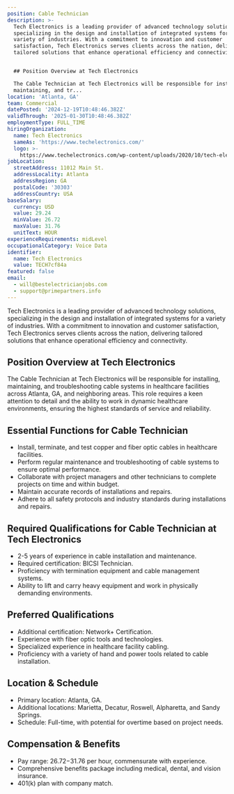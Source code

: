 ```yaml
---
position: Cable Technician
description: >-
  Tech Electronics is a leading provider of advanced technology solutions,
  specializing in the design and installation of integrated systems for a
  variety of industries. With a commitment to innovation and customer
  satisfaction, Tech Electronics serves clients across the nation, delivering
  tailored solutions that enhance operational efficiency and connectivity.


  ## Position Overview at Tech Electronics

  The Cable Technician at Tech Electronics will be responsible for installing,
  maintaining, and tr...
location: 'Atlanta, GA'
team: Commercial
datePosted: '2024-12-19T10:48:46.382Z'
validThrough: '2025-01-30T10:48:46.382Z'
employmentType: FULL_TIME
hiringOrganization:
  name: Tech Electronics
  sameAs: 'https://www.techelectronics.com/'
  logo: >-
    https://www.techelectronics.com/wp-content/uploads/2020/10/tech-electronics-logo.png
jobLocation:
  streetAddress: 11012 Main St.
  addressLocality: Atlanta
  addressRegion: GA
  postalCode: '30303'
  addressCountry: USA
baseSalary:
  currency: USD
  value: 29.24
  minValue: 26.72
  maxValue: 31.76
  unitText: HOUR
experienceRequirements: midLevel
occupationalCategory: Voice Data
identifier:
  name: Tech Electronics
  value: TECH7cf84a
featured: false
email:
  - will@bestelectricianjobs.com
  - support@primepartners.info
---
```




Tech Electronics is a leading provider of advanced technology solutions, specializing in the design and installation of integrated systems for a variety of industries. With a commitment to innovation and customer satisfaction, Tech Electronics serves clients across the nation, delivering tailored solutions that enhance operational efficiency and connectivity.

## Position Overview at Tech Electronics
The Cable Technician at Tech Electronics will be responsible for installing, maintaining, and troubleshooting cable systems in healthcare facilities across Atlanta, GA, and neighboring areas. This role requires a keen attention to detail and the ability to work in dynamic healthcare environments, ensuring the highest standards of service and reliability.

## Essential Functions for Cable Technician
- Install, terminate, and test copper and fiber optic cables in healthcare facilities.
- Perform regular maintenance and troubleshooting of cable systems to ensure optimal performance.
- Collaborate with project managers and other technicians to complete projects on time and within budget.
- Maintain accurate records of installations and repairs.
- Adhere to all safety protocols and industry standards during installations and repairs.

## Required Qualifications for Cable Technician at Tech Electronics
- 2-5 years of experience in cable installation and maintenance.
- Required certification: BICSI Technician.
- Proficiency with termination equipment and cable management systems.
- Ability to lift and carry heavy equipment and work in physically demanding environments.

## Preferred Qualifications
- Additional certification: Network+ Certification.
- Experience with fiber optic tools and technologies.
- Specialized experience in healthcare facility cabling.
- Proficiency with a variety of hand and power tools related to cable installation.

## Location & Schedule
- Primary location: Atlanta, GA.
- Additional locations: Marietta, Decatur, Roswell, Alpharetta, and Sandy Springs.
- Schedule: Full-time, with potential for overtime based on project needs.

## Compensation & Benefits
- Pay range: $26.72-$31.76 per hour, commensurate with experience.
- Comprehensive benefits package including medical, dental, and vision insurance.
- 401(k) plan with company match.